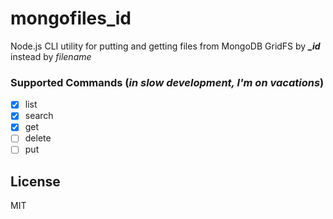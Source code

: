 # mongofiles_id
Node.js CLI utility for putting and getting files from MongoDB GridFS by ***_id*** instead by *filename*  

### Supported Commands (*in slow development, I'm on vacations*)
- [x] list
- [x] search
- [x] get
- [ ] delete
- [ ] put

## License
MIT
